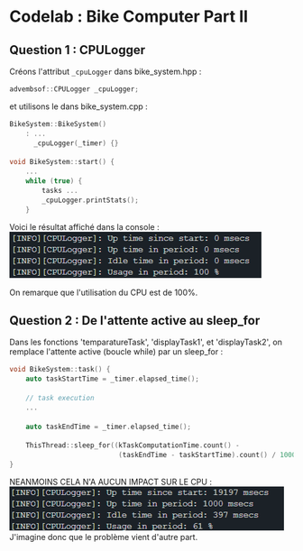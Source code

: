 # Codelab : Bike Computer Part II

## Question 1 : CPULogger

Créons l'attribut `_cpuLogger` dans bike_system.hpp :

```cpp
advembsof::CPULogger _cpuLogger;
```

et utilisons le dans bike_system.cpp :

```cpp
BikeSystem::BikeSystem()
    : ...
      _cpuLogger(_timer) {}

void BikeSystem::start() {
    ...
    while (true) {
        tasks ...
        _cpuLogger.printStats();
    }
```

Voici le résultat affiché dans la console :
![Initial CPU usage](cpuUsage.png)

On remarque que l'utilisation du CPU est de 100%.

## Question 2 : De l'attente active au sleep_for

Dans les fonctions 'temparatureTask', 'displayTask1', et 'displayTask2', on remplace l'attente active (boucle while) par un sleep_for :

```cpp
void BikeSystem::task() {
    auto taskStartTime = _timer.elapsed_time();

    // task execution
    ...

    auto taskEndTime = _timer.elapsed_time();

    ThisThread::sleep_for((kTaskComputationTime.count() -
                           (taskEndTime - taskStartTime).count() / 1000));
}
```
NEANMOINS CELA N'A AUCUN IMPACT SUR LE CPU : 
![Initial CPU usage](cpuUsage2.png)
J'imagine donc que le problème vient d'autre part.


